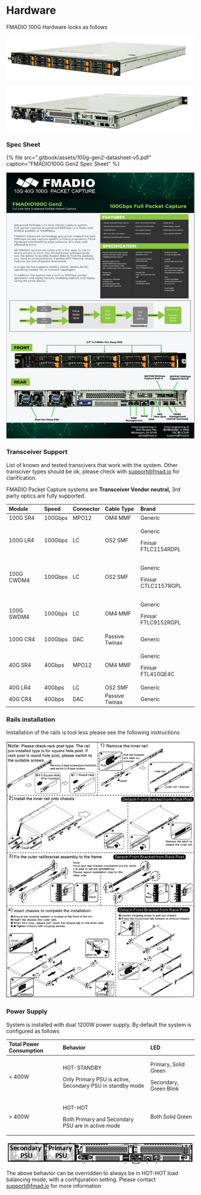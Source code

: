 # Hardware

FMADIO 100G Hardware looks as follows

![FMADIO100G Gen2 1U Packet Capture System](.gitbook/assets/image%20%2822%29.png)

![FMADIO 100G Gen2 1U Packet System Side](.gitbook/assets/image%20%2823%29.png)

### Spec Sheet

{% file src=".gitbook/assets/100g-gen2-datasheet-v5.pdf" caption="FMADIO100G Gen2 Spec Sheet" %}



![FMADIO 100G Gen2 Specsheet](.gitbook/assets/image%20%2812%29.png)



### Transceiver Support

List of known and tested transcivers that work with the system. Other transciver types should be ok, please check with support@fmad.io for clarification.

FMADIO Packet Capture systems are **Transceiver Vendor neutral,** 3rd party optics are fully supported.

<table>
  <thead>
    <tr>
      <th style="text-align:left">Module</th>
      <th style="text-align:left">Speed</th>
      <th style="text-align:left">Connector</th>
      <th style="text-align:left">Cable Type</th>
      <th style="text-align:left">Brand</th>
    </tr>
  </thead>
  <tbody>
    <tr>
      <td style="text-align:left">100G SR4</td>
      <td style="text-align:left">100Gbps</td>
      <td style="text-align:left">MPO12</td>
      <td style="text-align:left">OM4 MMF</td>
      <td style="text-align:left">Generic</td>
    </tr>
    <tr>
      <td style="text-align:left">100G LR4</td>
      <td style="text-align:left">100Gbps</td>
      <td style="text-align:left">LC</td>
      <td style="text-align:left">OS2 SMF</td>
      <td style="text-align:left">
        <p>Generic</p>
        <p>Finisar FTLC1154RDPL</p>
      </td>
    </tr>
    <tr>
      <td style="text-align:left">100G CWDM4</td>
      <td style="text-align:left">100Gbps</td>
      <td style="text-align:left">LC</td>
      <td style="text-align:left">OS2 SMF</td>
      <td style="text-align:left">
        <p>Generic</p>
        <p>Finisar CTLC1157RGPL</p>
      </td>
    </tr>
    <tr>
      <td style="text-align:left">100G SWDM4</td>
      <td style="text-align:left">100Gbps</td>
      <td style="text-align:left">LC</td>
      <td style="text-align:left">OM4 MMF</td>
      <td style="text-align:left">
        <p>Generic</p>
        <p>Finisar FTLC9152RGPL</p>
      </td>
    </tr>
    <tr>
      <td style="text-align:left">100G CR4</td>
      <td style="text-align:left">100Gbps</td>
      <td style="text-align:left">DAC</td>
      <td style="text-align:left">Passive Twinax</td>
      <td style="text-align:left">Generic</td>
    </tr>
    <tr>
      <td style="text-align:left">40G SR4</td>
      <td style="text-align:left">40Gbps</td>
      <td style="text-align:left">MPO12</td>
      <td style="text-align:left">OM4 MMF</td>
      <td style="text-align:left">
        <p>Generic</p>
        <p>Finisar FTL410QE4C</p>
      </td>
    </tr>
    <tr>
      <td style="text-align:left">40G LR4</td>
      <td style="text-align:left">40Gbps</td>
      <td style="text-align:left">LC</td>
      <td style="text-align:left">OS2 SMF</td>
      <td style="text-align:left">Generic</td>
    </tr>
    <tr>
      <td style="text-align:left">40G CR4</td>
      <td style="text-align:left">40Gbps</td>
      <td style="text-align:left">DAC</td>
      <td style="text-align:left">Passive Twinax</td>
      <td style="text-align:left">Generic</td>
    </tr>
  </tbody>
</table>

### Rails installation

Installation of the rails is tool less please see the following instructions

![](.gitbook/assets/image%20%2841%29.png)

### Power Supply

System is installed with dual 1200W power supply. By default the system is configured as follows

<table>
  <thead>
    <tr>
      <th style="text-align:left">Total Power Consumption</th>
      <th style="text-align:left">Behavior</th>
      <th style="text-align:left">LED</th>
    </tr>
  </thead>
  <tbody>
    <tr>
      <td style="text-align:left">&lt; 400W</td>
      <td style="text-align:left">
        <p>HOT-STANDBY</p>
        <p>Only Primary PSU is active, Secondary PSU in standby mode</p>
      </td>
      <td style="text-align:left">
        <p>Primary, Solid Green</p>
        <p>Secondary, Green Blink</p>
      </td>
    </tr>
    <tr>
      <td style="text-align:left">&gt; 400W</td>
      <td style="text-align:left">
        <p>HOT-HOT</p>
        <p>Both Primary and Secondary PSU are in active mode</p>
      </td>
      <td style="text-align:left">Both Solid Green</td>
    </tr>
  </tbody>
</table>

![FMADIO 100G PSU Configuration](.gitbook/assets/image%20%2856%29.png)

The above behavior can be overridden to always be in HOT-HOT load balancing mode, with a configuration setting. Please contact support@fmad.io for more information

